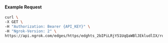<!-- Code generated for API Clients. DO NOT EDIT. -->

#### Example Request

```bash
curl \
-X GET \
-H "Authorization: Bearer {API_KEY}" \
-H "Ngrok-Version: 2" \
https://api.ngrok.com/edges/https/edghts_2bIPiLRjY51UqQaWBlJEkludlIX/routes/edghtsrt_2bIPiVAIoZyIuF9QjthVHoXumfD/backend
```
